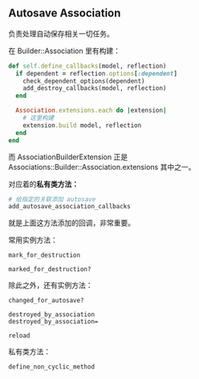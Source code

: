 ## Autosave Association

负责处理自动保存相关一切任务。

在 Builder::Association 里有构建：

```ruby
def self.define_callbacks(model, reflection)
  if dependent = reflection.options[:dependent]
    check_dependent_options(dependent)
    add_destroy_callbacks(model, reflection)
  end

  Association.extensions.each do |extension|
    # 这里构建
    extension.build model, reflection
  end
end
```

而 AssociationBuilderExtension 正是 Associations::Builder::Association.extensions 其中之一。

对应着的**私有类方法：**

```ruby
# 给指定的关联添加 autosave
add_autosave_association_callbacks
```

就是上面这方法添加的回调，非常重要。

常用实例方法：

```
mark_for_destruction

marked_for_destruction?
```

除此之外，还有实例方法：

```
changed_for_autosave?

destroyed_by_association
destroyed_by_association=

reload
```

私有类方法：

```ruby
define_non_cyclic_method
```
